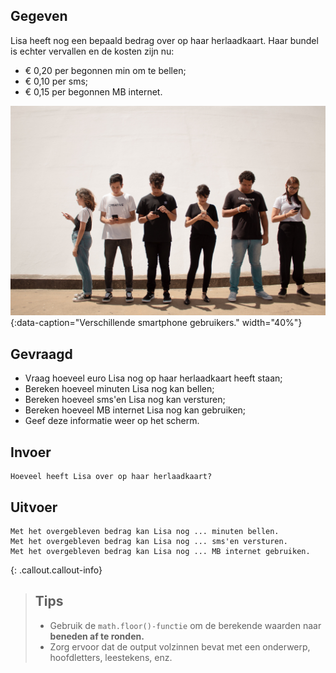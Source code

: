 ## Gegeven
Lisa heeft nog een bepaald bedrag over op haar herlaadkaart. Haar bundel is echter vervallen en de kosten zijn nu:

- € 0,20 per begonnen min om te bellen;
- € 0,10 per sms;
- € 0,15 per begonnen MB internet.

![Verschillende smartphone gebruikers.](media/creative-christians.jpg "Foto door Creative Christians op Unsplash."){:data-caption="Verschillende smartphone gebruikers." width="40%"}

## Gevraagd
- Vraag hoeveel euro Lisa nog op haar herlaadkaart heeft staan;
- Bereken hoeveel minuten Lisa nog kan bellen;
- Bereken hoeveel sms'en Lisa nog kan versturen;
- Bereken hoeveel MB internet Lisa nog kan gebruiken;
- Geef deze informatie weer op het scherm.

## Invoer

``` 
Hoeveel heeft Lisa over op haar herlaadkaart? 
``` 

## Uitvoer
``` 
Met het overgebleven bedrag kan Lisa nog ... minuten bellen.
Met het overgebleven bedrag kan Lisa nog ... sms'en versturen.
Met het overgebleven bedrag kan Lisa nog ... MB internet gebruiken.
``` 

{: .callout.callout-info}
>## Tips
>* Gebruik de `math.floor()-functie` om de berekende waarden naar **beneden af te ronden.**
>* Zorg ervoor dat de output volzinnen bevat met een onderwerp, hoofdletters, leestekens, enz.



